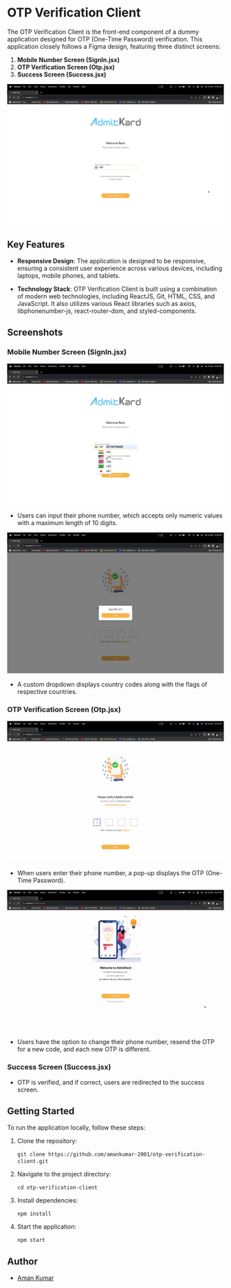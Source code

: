 # OTP Verification Client

The OTP Verification Client is the front-end component of a dummy application designed for OTP (One-Time Password) verification. This application closely follows a Figma design, featuring three distinct screens:

1. **Mobile Number Screen (SignIn.jsx)**
2. **OTP Verification Screen (Otp.jsx)**
3. **Success Screen (Success.jsx)**

![OTP Verification Client](ss/ss1.jpg)

## Key Features

- **Responsive Design**: The application is designed to be responsive, ensuring a consistent user experience across various devices, including laptops, mobile phones, and tablets.

- **Technology Stack**: OTP Verification Client is built using a combination of modern web technologies, including ReactJS, Git, HTML, CSS, and JavaScript. It also utilizes various React libraries such as axios, libphonenumber-js, react-router-dom, and styled-components.

## Screenshots

### Mobile Number Screen (SignIn.jsx)

![signIn.jsx](ss/ss2.jpg)

- Users can input their phone number, which accepts only numeric values with a maximum length of 10 digits.

![Custom Dropdown](ss/ss3.jpg)

- A custom dropdown displays country codes along with the flags of respective countries.

### OTP Verification Screen (Otp.jsx)

![OTP Verification Screen](ss/ss4.jpg)

- When users enter their phone number, a pop-up displays the OTP (One-Time Password).

![Resend OTP](ss/ss5.jpg)

- Users have the option to change their phone number, resend the OTP for a new code, and each new OTP is different.

### Success Screen (Success.jsx)

- OTP is verified, and if correct, users are redirected to the success screen.

## Getting Started

To run the application locally, follow these steps:

1. Clone the repository:
   ```shell
   git clone https://github.com/amankumar-2001/otp-verification-client.git
   ```

2. Navigate to the project directory:
   ```shell
   cd otp-verification-client
   ```

3. Install dependencies:
   ```shell
   npm install
   ```

4. Start the application:
   ```shell
   npm start
   ```

## Author

- [Aman Kumar](https://www.github.com/amankumar-2001)
